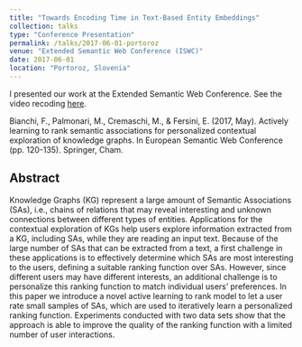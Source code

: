 ```yaml
---
title: "Towards Encoding Time in Text-Based Entity Embeddings"
collection: talks
type: "Conference Presentation"
permalink: /talks/2017-06-01-portoroz
venue: "Extended Semantic Web Conference (ISWC)"
date: 2017-06-01
location: "Portoroz, Slovenia"
---
```


I presented our work at the Extended Semantic Web Conference. See the video recoding [here](http://videolectures.net/eswc2017_bianchi_knowledge_graphs/).

Bianchi, F., Palmonari, M., Cremaschi, M., & Fersini, E. (2017, May). Actively learning to rank semantic associations for personalized contextual exploration of knowledge graphs. In European Semantic Web Conference (pp. 120-135). Springer, Cham.

Abstract
--------

Knowledge Graphs (KG) represent a large amount of Semantic Associations (SAs), i.e., chains of relations that may reveal interesting and unknown connections between different types of entities. Applications for the contextual exploration of KGs help users explore information extracted from a KG, including SAs, while they are reading an input text. Because of the large number of SAs that can be extracted from a text, a first challenge in these applications is to effectively determine which SAs are most interesting to the users, defining a suitable ranking function over SAs. However, since different users may have different interests, an additional challenge is to personalize this ranking function to match individual users’ preferences. In this paper we introduce a novel active learning to rank model to let a user rate small samples of SAs, which are used to iteratively learn a personalized ranking function. Experiments conducted with two data sets show that the approach is able to improve the quality of the ranking function with a limited number of user interactions.